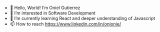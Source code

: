 - 👋 Hello, World! I’m Oniel Gutierrez
- 👀 I’m interested in Software Development
- 🌱 I’m currently learning React and deeper understanding of Javascript
- 📫 How to reach https://www.linkedin.com/in/onionie/

<!---
Onionie/Onionie is a ✨ special ✨ repository because its `README.md` (this file) appears on your GitHub profile.
You can click the Preview link to take a look at your changes.
--->
